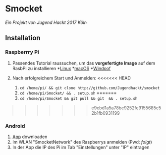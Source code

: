 # Smocket
_Ein Projekt von Jugend Hackt 2017 Köln_

## Installation
  ### Raspberrry Pi ###
  1. Passendes Tutorial raussuchen, um das **vorgefertigte Image** auf dem RasbPi zu installieren
    *[Linux](https://www.raspberrypi.org/documentation/installation/installing-images/linux.md)
    *[macOS](https://www.raspberrypi.org/documentation/installation/installing-images/mac.md)
    *[Windoof](https://www.raspberrypi.org/documentation/installation/installing-images/windows.md)
    
  2. Nach erfolgreichem Start und Anmelden:
<<<<<<< HEAD
      1. `cd /home/pi/ && git clone http://github.com/Jugendhackt/smocket`
      2. `cd /home/pi/Smocket/ && . setup.sh`
=======
      1. `cd /home/pi/Smocket && git pull && git  && . setup.sh`
>>>>>>> e9ebd1a5a78bc9252fe9155685c52b1fb0931199
  ### Android ###
  1. [App](http://play.google.de/) downloaden
  2. Im WLAN "SmocketNetwork" des Raspberrys anmelden (Pwd: *folgt*)
  3. In der App die IP des Pi im Tab "Einstellungen" unter "IP" eintragen
